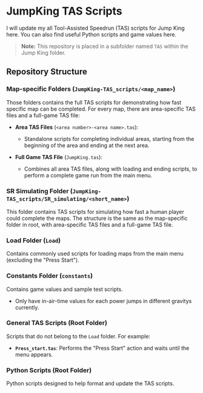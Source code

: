 # JumpKing TAS Scripts

I will update my all Tool-Assisted Speedrun (TAS) scripts for Jump King here. You can also find useful Python scripts and game values here.

> **Note:** This repository is placed in a subfolder named `TAS` within the Jump King folder.

## Repository Structure

### Map-specific Folders (`JumpKing-TAS_scripts/<map_name>`)

Those folders contains the full TAS scripts for demonstrating how fast specific map can be completed. For every map, there are area-specific TAS files and a full-game TAS file:

- **Area TAS Files** (`<area number>-<area name>.tas`):

  - Standalone scripts for completing individual areas, starting from the beginning of the area and ending at the next area.

- **Full Game TAS File** (`JumpKing.tas`):

  - Combines all area TAS files, along with loading and ending scripts, to perform a complete game run from the main menu.

### SR Simulating Folder (`JumpKing-TAS_scripts/SR_simulating/<short_name>`)

This folder contains TAS scripts for simulating how fast a human player could complete the maps. The structure is the same as the map-specific folder in root, with area-specific TAS files and a full-game TAS file.

### Load Folder (`Load`)

Contains commonly used scripts for loading maps from the main menu (excluding the "Press Start").

### Constants Folder (`constants`)

Contains game values and sample test scripts. 

- Only have in-air-time values for each power jumps in different gravitys currently.

### General TAS Scripts (Root Folder)

Scripts that do not belong to the `Load` folder. For example:

- **`Press_start.tas`**: Performs the "Press Start" action and waits until the menu appears.

### Python Scripts (Root Folder)

Python scripts designed to help format and update the TAS scripts.



